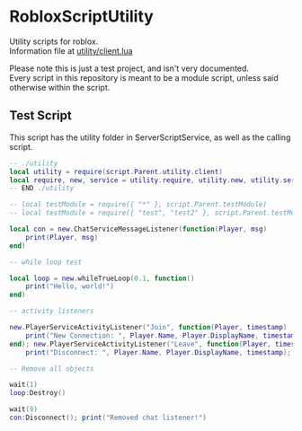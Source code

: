 # RobloxScriptUtility
Utility scripts for roblox.<br>
Information file at [utility/client.lua](https://github.com/0aoq/rblxScriptUtility/blob/main/utility/client.lua)

Please note this is just a test project, and isn't very documented.<br>
Every script in this repository is meant to be a module script, unless said otherwise within the script.

## Test Script

This script has the utility folder in ServerScriptService, as well as the calling script.

```lua
-- ./utility
local utility = require(script.Parent.utility.client)
local require, new, service = utility.require, utility.new, utility.service
-- END ./utility

-- local testModule = require({ "*" }, script.Parent.testModule)
-- local testModule = require({ "test", "test2" }, script.Parent.testModule)

local con = new.ChatServiceMessageListener(function(Player, msg)
	print(Player, msg)
end)

-- while loop test

local loop = new.whileTrueLoop(0.1, function()
	print("Hello, world!")
end)

-- activity listeners

new.PlayerServiceActivityListener("Join", function(Player, timestamp)
	print("New Connection: ", Player.Name, Player.DisplayName, timestamp)
end); new.PlayerServiceActivityListener("Leave", function(Player, timestamp)
	print("Disconnect: ", Player.Name, Player.DisplayName, timestamp); end)

-- Remove all objects

wait(1)
loop:Destroy()

wait(9)
con:Disconnect(); print("Removed chat listener!")
```
